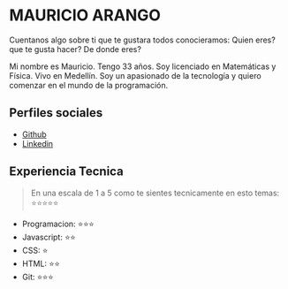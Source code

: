 # MAURICIO ARANGO

Cuentanos algo sobre ti que te gustara todos conocieramos: Quien eres? que te gusta hacer? De donde eres?

Mi nombre es Mauricio. Tengo 33 años. Soy licenciado en Matemáticas y Física. Vivo en Medellín. Soy un apasionado de la tecnología y quiero comenzar en el mundo de la programación.

## Perfiles sociales

- [Github](https://https://github.com/ffyto)
- [Linkedin](www.linkedin.com/in/carlos-mauricio-bb58441a4)

## Experiencia Tecnica
> En una escala de 1 a 5 como te sientes tecnicamente en esto temas:  ⭐️⭐️⭐️⭐️⭐️

- Programacion: ⭐️⭐️⭐️
- Javascript: ⭐️⭐️
- CSS: ⭐️
- HTML: ⭐️⭐️
- Git: ⭐️⭐️⭐️